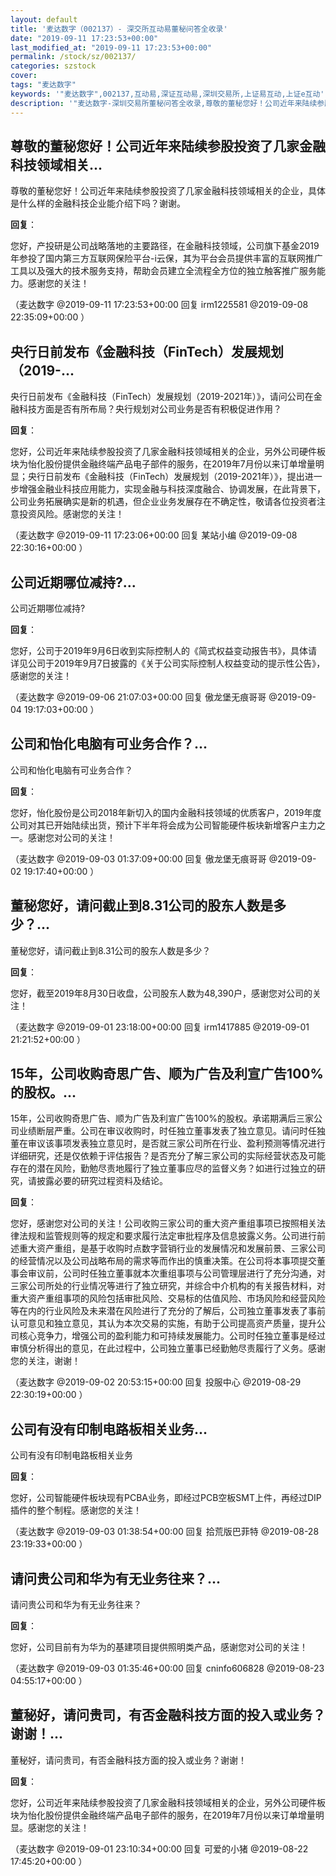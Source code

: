```yaml
---
layout: default
title: '麦达数字（002137）- 深交所互动易董秘问答全收录'
date: "2019-09-11 17:23:53+00:00"
last_modified_at: "2019-09-11 17:23:53+00:00"
permalink: /stock/sz/002137/
categories: szstock
cover: 
tags: "麦达数字"
keywords: '"麦达数字",002137,互动易,深证互动易,深圳交易所,上证易互动,上证e互动'
description: '"麦达数字-深圳交易所董秘问答全收录,尊敬的董秘您好！公司近年来陆续参股投资了几家金融科技领域相关的企业，具体是什么样的金融科技企业能介绍下吗？谢谢。"'
---
```


## 尊敬的董秘您好！公司近年来陆续参股投资了几家金融科技领域相关...

尊敬的董秘您好！公司近年来陆续参股投资了几家金融科技领域相关的企业，具体是什么样的金融科技企业能介绍下吗？谢谢。

**回复**：

您好，产投研是公司战略落地的主要路径，在金融科技领域，公司旗下基金2019年参投了国内第三方互联网保险平台-i云保，其为平台会员提供丰富的互联网推广工具以及强大的技术服务支持，帮助会员建立全流程全方位的独立触客推广服务能力。感谢您的关注！ 

（麦达数字  @2019-09-11 17:23:53+00:00 回复 irm1225581  @2019-09-08 22:35:09+00:00 ）

## 央行日前发布《金融科技（FinTech）发展规划（2019-...

央行日前发布《金融科技（FinTech）发展规划（2019-2021年）》，请问公司在金融科技方面是否有所布局？央行规划对公司业务是否有积极促进作用？

**回复**：

您好，公司近年来陆续参股投资了几家金融科技领域相关的企业，另外公司硬件板块为怡化股份提供金融终端产品电子部件的服务，在2019年7月份以来订单增量明显；央行日前发布《金融科技（FinTech）发展规划（2019-2021年）》，提出进一步增强金融业科技应用能力，实现金融与科技深度融合、协调发展，在此背景下，公司业务拓展确实是新的机遇，但企业业务发展存在不确定性，敬请各位投资者注意投资风险。感谢您的关注！ 

（麦达数字  @2019-09-11 17:23:06+00:00 回复 某站小编  @2019-09-08 22:30:16+00:00 ）

## 公司近期哪位减持?...

公司近期哪位减持?

**回复**：

您好，公司于2019年9月6日收到实际控制人的《简式权益变动报告书》，具体请详见公司于2019年9月7日披露的《关于公司实际控制人权益变动的提示性公告》，感谢您的关注！ 

（麦达数字  @2019-09-06 21:07:03+00:00 回复 傲龙堡无痕哥哥  @2019-09-04 19:17:03+00:00 ）

## 公司和怡化电脑有可业务合作？...

公司和怡化电脑有可业务合作？

**回复**：

您好，怡化股份是公司2018年新切入的国内金融科技领域的优质客户，2019年度公司对其已开始陆续出货，预计下半年将会成为公司智能硬件板块新增客户主力之一。感谢您对公司的关注！ 

（麦达数字  @2019-09-03 01:37:09+00:00 回复 傲龙堡无痕哥哥  @2019-09-02 19:17:40+00:00 ）

## 董秘您好，请问截止到8.31公司的股东人数是多少？...

董秘您好，请问截止到8.31公司的股东人数是多少？

**回复**：

您好，截至2019年8月30日收盘，公司股东人数为48,390户，感谢您对公司的关注！ 

（麦达数字  @2019-09-01 23:18:00+00:00 回复 irm1417885  @2019-09-01 21:21:52+00:00 ）

## 15年，公司收购奇思广告、顺为广告及利宣广告100%的股权。...

15年，公司收购奇思广告、顺为广告及利宣广告100%的股权。承诺期满后三家公司业绩断层严重。公司在审议收购时，时任独立董事发表了独立意见。请问时任独董在审议该事项发表独立意见时，是否就三家公司所在行业、盈利预测等情况进行详细研究，还是仅依赖于评估报告？是否充分了解三家公司的实际经营状态及可能存在的潜在风险，勤勉尽责地履行了独立董事应尽的监督义务？如进行过独立的研究，请披露必要的研究过程资料及结论。

**回复**：

您好，感谢您对公司的关注！公司收购三家公司的重大资产重组事项已按照相关法律法规和监管规则等的规定和要求履行法定审批程序及信息披露义务。公司进行前述重大资产重组，是基于收购时点数字营销行业的发展情况和发展前景、三家公司的经营情况以及公司战略布局的需求等而作出的慎重决策。在公司将本事项提交董事会审议前，公司时任独立董事就本次重组事项与公司管理层进行了充分沟通，对三家公司所处的行业情况等进行了独立研究，并综合中介机构的有关报告材料，对重大资产重组事项的风险包括审批风险、交易标的估值风险、市场风险和经营风险等在内的行业风险及未来潜在风险进行了充分的了解后，公司独立董事发表了事前认可意见和独立意见，其认为本次交易的实施，有助于公司提高资产质量，提升公司核心竞争力，增强公司的盈利能力和可持续发展能力。公司时任独立董事是经过审慎分析得出的意见，在此过程中，公司独立董事已经勤勉尽责履行了义务。感谢您的关注，谢谢！ 

（麦达数字  @2019-09-02 20:53:15+00:00 回复 投服中心  @2019-08-29 22:30:19+00:00 ）

## 公司有没有印制电路板相关业务...

公司有没有印制电路板相关业务

**回复**：

您好，公司智能硬件板块现有PCBA业务，即经过PCB空板SMT上件，再经过DIP插件的整个制程。感谢您的关注！ 

（麦达数字  @2019-09-03 01:38:54+00:00 回复 拾荒版巴菲特  @2019-08-28 23:19:33+00:00 ）

## 请问贵公司和华为有无业务往来？...

请问贵公司和华为有无业务往来？

**回复**：

您好，公司目前有为华为的基建项目提供照明类产品，感谢您对公司的关注！ 

（麦达数字  @2019-09-03 01:35:46+00:00 回复 cninfo606828  @2019-08-23 04:55:17+00:00 ）

## 董秘好，请问贵司，有否金融科技方面的投入或业务？谢谢！...

董秘好，请问贵司，有否金融科技方面的投入或业务？谢谢！

**回复**：

您好，公司近年来陆续参股投资了几家金融科技领域相关的企业，另外公司硬件板块为怡化股份提供金融终端产品电子部件的服务，在2019年7月份以来订单增量明显。感谢您的关注！ 

（麦达数字  @2019-09-01 23:10:34+00:00 回复 可爱的小猪  @2019-08-22 17:45:20+00:00 ）

